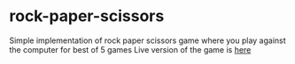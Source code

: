 # rock-paper-scissors

Simple implementation of rock paper scissors game where you play against the computer for best of 5 games
Live version of the game is [here](https://nerdyblock.github.io/rock-paper-scissors/)

